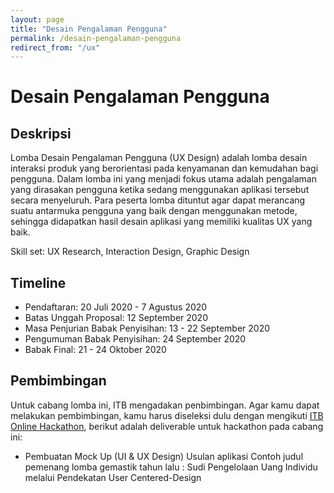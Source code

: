 ```yaml
---
layout: page
title: "Desain Pengalaman Pengguna"
permalink: /desain-pengalaman-pengguna
redirect_from: "/ux"
---
```


# Desain Pengalaman Pengguna

## Deskripsi
Lomba Desain Pengalaman Pengguna (UX Design) adalah lomba desain interaksi produk yang berorientasi pada kenyamanan dan kemudahan bagi pengguna. 
Dalam lomba ini yang menjadi fokus utama adalah pengalaman yang dirasakan pengguna ketika sedang menggunakan aplikasi tersebut secara menyeluruh. 
Para peserta lomba dituntut agar dapat merancang suatu antarmuka pengguna yang baik dengan menggunakan metode, sehingga didapatkan hasil desain aplikasi yang memiliki kualitas UX yang baik.

Skill set: UX Research, Interaction Design, Graphic Design

## Timeline
- Pendaftaran: 20 Juli 2020 - 7 Agustus 2020
- Batas Unggah Proposal: 12 September 2020
- Masa Penjurian Babak Penyisihan: 13 - 22 September 2020
- Pengumuman Babak Penyisihan: 24 September 2020
- Babak Final: 21 - 24 Oktober 2020

## Pembimbingan

Untuk cabang lomba ini, ITB mengadakan penbimbingan. Agar kamu dapat melakukan pembimbingan, kamu harus diseleksi dulu dengan mengikuti [ITB Online Hackathon](hackathon), berikut adalah deliverable untuk hackathon pada cabang ini: 

- Pembuatan Mock Up (UI & UX Design) Usulan aplikasi
Contoh judul pemenang lomba gemastik tahun lalu : Sudi Pengelolaan Uang Individu melalui Pendekatan User Centered-Design
